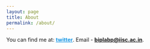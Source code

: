 ```yaml
---
layout: page
title: About
permalink: /about/
---
```


You can find me at: <b><a  style="color:rgb(26 152 229)" href="https://twitter.com/12345pnp">twitter</a></b>. Email - <b>biplabp@iisc.ac.in</b>.
